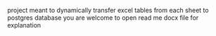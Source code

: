 project meant to dynamically transfer excel tables from each sheet to postgres database you are welcome to open read me docx file for explanation
